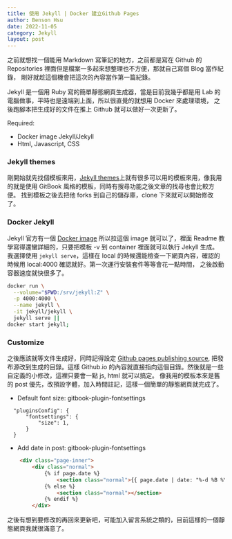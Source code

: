 ```yaml
---
title: 使用 Jekyll | Docker 建立Github Pages
author: Benson Hsu
date: 2022-11-05
category: Jekyll
layout: post
---
```


之前就想找一個能用 Markdown 寫筆記的地方，之前都是寫在 Github 的 Repositories 裡面但是檔案一多起來想整理也不方便，那就自己寫個 Blog 當作紀錄，
剛好就趁這個機會把這次的內容當作第一篇紀錄。

Jekyll 是一個用 Ruby 寫的簡單靜態網頁生成器，當是目前我幾乎都是用 Lab 的電腦做事，平時也是遠端到上面，所以很直覺的就想用 Docker 來處理環境，
之後跑腳本把生成好的文件在推上 Github 就可以做好一次更新了。

Required:
- Docker image Jekyll/Jekyll
- Html, Javascript, CSS

### Jekyll themes

剛開始就先找個模板來用，[Jekyll themes]上就有很多可以用的模板來用，像我用的就是使用 GitBook 風格的模板，同時有搜尋功能之後文章的找尋也會比較方便。
找到模板之後去把他 forks 到自己的儲存庫，clone 下來就可以開始修改了。

### Docker Jekyll

Jekyll 官方有一個 [Docker image] 所以拉這個 image 就可以了，裡面 Readme 教學寫得還蠻詳細的，只要把模板 -v 到 container 裡面就可以執行 Jekyll 生成。
我選擇使用 `jekyll serve`，這樣在 local 的時候還能檢查一下網頁內容，確認的時候用 local:4000 確認就好。第一次運行安裝套件等等會花一點時間，
之後啟動容器速度就快很多了。

```bash
docker run \
  --volume="$PWD:/srv/jekyll:Z" \
  -p 4000:4000 \
  --name jekyll \
  -it jekyll/jekyll \
  jekyll serve ||
docker start jekyll;
```

### Customize

之後應該就等文件生成好，同時記得設定 [Github pages publishing source], 把發布源改到生成的目錄。這樣 Github.io 
的內容就直接指向這個目錄。然後就是一些自定義的小修改，這裡只要會一點 js, html 就可以搞定。
像我用的模板本來是舊的 post 優先，改預設字體，加入時間註記，這樣一個簡單的靜態網頁就完成了。

- Default font size: gitbook-plugin-fontsettings

```
  "pluginsConfig": {
      "fontsettings": {
          "size": 1,
      }
  }
```

- Add date in post: gitbook-plugin-fontsettings

```html
    <div class="page-inner">
        <div class="normal">
            {% if page.date %}
                <section class="normal">{{ page.date | date: "%-d %B %Y"}}</section>
            {% else %}
                <section class="normal"></section>
            {% endif %}
        </div>
```

之後有想到要修改的再回來更新吧，可能加入留言系統之類的，目前這樣的一個靜態網頁我就很滿意了。

[Jekyll themes]: http://jekyllthemes.org/
[Docker image]: https://hub.docker.com/r/jekyll/jekyll/
[Github pages publishing source]: https://docs.github.com/en/pages/getting-started-with-github-pages/configuring-a-publishing-source-for-your-github-pages-site
